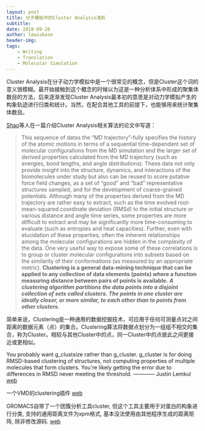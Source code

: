 ```yaml
---
layout: post
title: 分子模拟中的Cluster Analysis浅析
subtitle:
date: 2018-09-20
author: lewisbase
header-img:
tags: 
    - Writing
    - Translation
    - Molecular Simulation
---
```


Cluster Analysis在分子动力学模拟中是一个很常见的概念，但是Cluster这个词的意义很模糊。最开始接触到这个概念的时候以为这是一种分析体系中形成的聚集体数目的方法，后来逐渐发现Cluster Analysis最本初的意思是对动力学模拟产生的构象轨迹进行归类和统计。当然，在配合其他工具的前提下，也能够用来统计聚集体数目。

[Shao](http://pubs.acs.org/doi/abs/10.1021/ct700119m?journalCode=jctcce)等人在一篇介绍Cluster Analysis相关算法的论文中写道：

> This sequence of datas the “MD trajectory”-fully specifies the history of the atomic motions in terms of a sequential time-dependent set of molecular configurations from the MD simulation and the larger set of derived properties calculated from the MD trajectory (such as energies, bond lengths, and angle distributions). These data not only provide insight into the structure, dynamics, and interactions of the biomolecules under study but also can be reused to score putative force field changes, as a set of “good” and “bad” representative structures sampled, and for the development of coarse-grained potentials. Although many of the properties derived from the MD trajectory are rather easy to extract, such as the time evolved root-mean-squared coordinate deviation (RMSd) to the initial structure or various distance and angle time series, some properties are more difficult to extract and may be significantly more time-consuming to evaluate (such as entropies and heat capacities). Further, even with elucidation of these properties, often the inherent relationships among the molecular configurations are hidden in the complexity of the data. One very useful way to expose some of these correlations is to group or cluster molecular configurations into subsets based on the similarity of their conformations (as measured by an appropriate metric). __Clustering is a general data-mining technique that can be applied to any collection of data elements (points) where a function measuring distance between pairs of points is available.__ ___A clustering algorithm partitions the data points into a disjoint collection of sets called clusters. The points in one cluster are ideally closer, or more similar, to each other than to points from other clusters.___ 

简单来说，Clustering是一种通用的数据挖掘技术，可应用于任何可测量点对之间距离的数据元素（点）的集合。Clustering算法将数据点划分为一组组不相交的集合，称为Cluster。相较与其他Cluster中的点，同一Cluster中的点彼此之间更接近或更相似。


You probably want g_clustsize rather than g_cluster. g_cluster is for doing RMSD-based clustering of structures, not computing properties of multiple molecules that form clusters. You're likely getting the error due to differences in RMSD never meeting the threshold. ———— Justin Lemkul [web](https://www.researchgate.net/post/Gromacs_cluster_analysis)


一个VMD的clustering插件 [web](http://physiology.med.cornell.edu/faculty/hweinstein/vmdplugins/clustering/)


GROMACS自带了一个团簇分析工具cluster, 但这个工具主要用于对蛋白的构象进行分类, 支持的通用距离文件为xpm格式, 基本没法使用由其他程序生成的距离矩阵, 除非修改源码. [web](https://jerkwin.github.io/2017/11/11/%E4%BD%BF%E7%94%A8GROMACS%E8%BF%9B%E8%A1%8C%E5%9B%A2%E7%B0%87%E5%88%86%E6%9E%90/)



